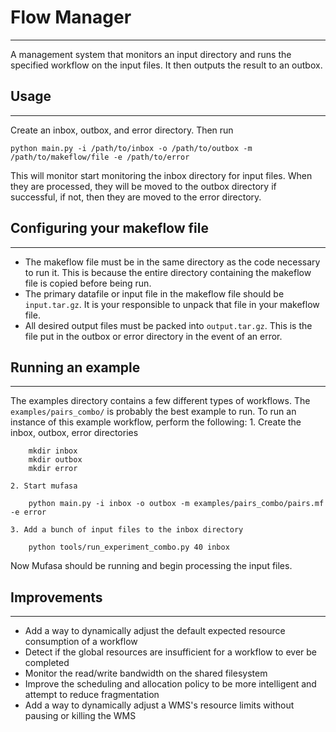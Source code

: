 # Flow Manager
-------------
A management system that monitors an input directory and runs the specified workflow on the input files.
It then outputs the result to an outbox.

## Usage
---------
Create an inbox, outbox, and error directory.
Then run 
```
python main.py -i /path/to/inbox -o /path/to/outbox -m /path/to/makeflow/file -e /path/to/error
```
This will monitor start monitoring the inbox directory for input files. 
When they are processed, they will be moved to the outbox directory if successful, if not, then they are moved to the error directory.

## Configuring your makeflow file
----------------------------------
- The makeflow file must be in the same directory as the code necessary to run it. This is because the entire
directory containing the makeflow file is copied before being run.
- The primary datafile or input file in the makeflow file should be `input.tar.gz`. It is your responsible to
unpack that file in your makeflow file.
- All desired output files must be packed into `output.tar.gz`. This is the file put in the outbox or error directory in the event of an error.


## Running an example
----------------------
The examples directory contains a few different types of workflows.
The `examples/pairs_combo/` is probably the best example to run.
To run an instance of this example workflow, perform the following:
	1. Create the inbox, outbox, error directories
``` 
	mkdir inbox
	mkdir outbox
	mkdir error
```
	2. Start mufasa
```
	python main.py -i inbox -o outbox -m examples/pairs_combo/pairs.mf -e error
```
	3. Add a bunch of input files to the inbox directory
```
	python tools/run_experiment_combo.py 40 inbox
```
Now Mufasa should be running and begin processing the input files.

## Improvements
---------------
- Add a way to dynamically adjust the default expected resource consumption of a workflow
- Detect if the global resources are insufficient for a workflow to ever be completed
- Monitor the read/write bandwidth on the shared filesystem
- Improve the scheduling and allocation policy to be more intelligent and attempt to reduce fragmentation
- Add a way to dynamically adjust a WMS's resource limits without pausing or killing the WMS

